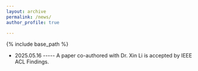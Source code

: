 ```yaml
---
layout: archive
permalink: /news/
author_profile: true

---
```


{% include base_path %}
* 2025.05.16 ----- A paper co-authored with Dr. Xin Li is accepted by IEEE ACL Findings.
